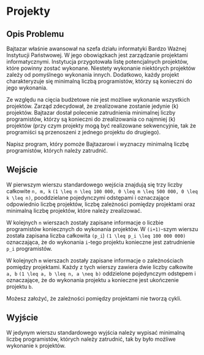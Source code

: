 # Projekty

## Opis Problemu

Bajtazar właśnie awansował na szefa działu informatyki Bardzo Ważnej Instytucji Państwowej. W jego obowiązkach jest zarządzanie projektami informatycznymi. Instytucja przygotowała listę potencjalnych projektów, które powinny zostać wykonane. Niestety wykonanie niektórych projektów zależy od pomyślnego wykonania innych. Dodatkowo, każdy projekt charakteryzuje się minimalną liczbą programistów, którzy są konieczni do jego wykonania.

Ze względu na cięcia budżetowe nie jest możliwe wykonanie wszystkich projektów. Zarząd zdecydował, że zrealizowane zostanie jedynie \(k\) projektów. Bajtazar dostał polecenie zatrudnienia minimalnej liczby programistów, którzy są konieczni do zrealizowania co najmniej \(k\) projektów (przy czym projekty mogą być realizowane sekwencyjnie, tak że programiści są przenoszeni z jednego projektu do drugiego).

Napisz program, który pomoże Bajtazarowi i wyznaczy minimalną liczbę programistów, których należy zatrudnić.

## Wejście

W pierwszym wierszu standardowego wejścia znajdują się trzy liczby całkowite `n, m, k` `(1 \leq n \leq 100 000, 0 \leq m \leq 500 000, 0 \leq k \leq n)`, pooddzielane pojedynczymi odstępami i oznaczające odpowiednio liczbę projektów, liczbę zależności pomiędzy projektami oraz minimalną liczbę projektów, które należy zrealizować.

W kolejnych `n` wierszach zostały zapisane informacje o liczbie programistów koniecznych do wykonania projektów. W `(i+1)`-szym wierszu została zapisana liczba całkowita `(p_i`) `(1 \leq p_i \leq 100 000 000)` oznaczająca, że do wykonania `i`-tego projektu konieczne jest zatrudnienie `p_i` programistów.

W kolejnych `m` wierszach zostały zapisane informacje o zależnościach pomiędzy projektami. Każdy z tych wierszy zawiera dwie liczby całkowite `a, b` `(1 \leq a, b \leq n, a \neq b)` oddzielone pojedynczym odstępem i oznaczające, że do wykonania projektu `a` konieczne jest ukończenie projektu `b`.

Możesz założyć, że zależności pomiędzy projektami nie tworzą cykli.

## Wyjście

W jedynym wierszu standardowego wyjścia należy wypisać minimalną liczbę programistów, których należy zatrudnić, tak by było możliwe wykonanie `k` projektów.

